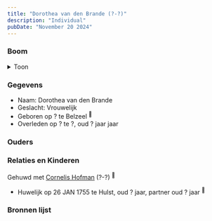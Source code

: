 ```yaml
---
title: "Dorothea van den Brande (?-?)"
description: "Individual"
pubDate: "November 20 2024"
---
```


### Boom
<details><summary>Toon</summary>

![test](https://www.plantuml.com/plantuml/svg/ZP71JW8n48RlVOe973oHWEjg81l0HJRgmNZmJhhRWMssxP1EaQo4TxV21ZaPRytCt__xqiuvI1zsrWXkjDjABosKicesddPEBSYGX-2buxX25qIj5KAbVMNmV4Qx3IrOj2LwFeyue4SAxHR5LMjb93CS103av1NwZrfNZKFcBBDIk-aK4d4KuWRUJoWMudobzqIUGeqIFgK3XGxoAAIm1vBXPJWSfWbSAlf5laoMIUGSrXgDEa8sAMNPhaeAmU1a2ZF8qNmXcgi4DpjZLh5qLNbYBYbgdQAp7wDEOq7UeT4CpxIsqbtmTsE0_Z8fqYB_6nkRWoVwBxV3PfCzAgNT9Yvkx-7ryGr63sbwmXSHFnf3t-XD7LeqXlPHuIYwLnaCkeJeF7y7OevEnM__1W00)
</details>

### Gegevens
- Naam: Dorothea van den Brande 
- Geslacht: Vrouwelijk
- Geboren op ? te Belzeel <sup><a href="../s00072/" style="text-decoration:none" title="Huwelijk Cornelis Hofman en Dorothea van den Brande 26-01-1755">:link:</a></sup>
- Overleden op ? te ?, oud ? jaar jaar 

### Ouders

### Relaties en Kinderen

Gehuwd met [Cornelis Hofman](../i00049/) (?-?) <sup><a href="../s00072/" style="text-decoration:none" title="Huwelijk Cornelis Hofman en Dorothea van den Brande 26-01-1755">:link:</a></sup>
- Huwelijk op 26 JAN 1755 te Hulst, oud ? jaar, partner oud ? jaar <sup><a href="../s00072/" style="text-decoration:none" title="Huwelijk Cornelis Hofman en Dorothea van den Brande 26-01-1755">:link:</a></sup>

### Bronnen lijst